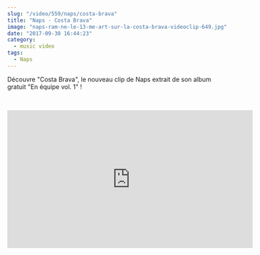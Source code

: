 ```yaml
--- 
slug: "/video/559/naps/costa-brava"
title: "Naps - Costa Brava"
image: "naps-ram-ne-le-13-me-art-sur-la-costa-brava-videoclip-649.jpg"
date: "2017-09-30 16:44:23"
category:
  - music video
tags:
  - Naps
---
```

<p>Découvre "Costa Brava", le nouveau clip de Naps extrait de son album gratuit "En équipe vol. 1" !</p><br/><p><iframe width="560" height="315" src="https://www.youtube.com/embed/GDfMhNg6ALY" frameborder="0" allowfullscreen></iframe></p>